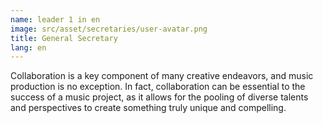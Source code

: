 ```yaml
---
name: leader 1 in en
image: src/asset/secretaries/user-avatar.png
title: General Secretary
lang: en
---
```


Collaboration is a key component of many creative endeavors, and music production is no exception. In fact, collaboration can be essential to the success of a music project, as it allows for the pooling of diverse talents and perspectives to create something truly unique and compelling.
